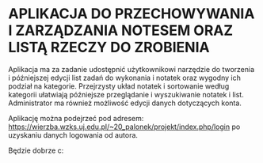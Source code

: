 # APLIKACJA DO PRZECHOWYWANIA I ZARZĄDZANIA NOTESEM ORAZ LISTĄ RZECZY DO ZROBIENIA

Aplikacja ma za zadanie udostępnić użytkownikowi narzędzie do tworzenia i późniejszej edycji list zadań do wykonania i notatek oraz wygodny ich podział na kategorie.
Przejrzysty układ notatek i sortowanie według kategorii ułatwiają późniejsze przeglądanie i wyszukiwanie notatek i list.
Administrator ma również możliwość edycji danych dotyczących konta.

Aplikację można podejrzeć pod adresem: https://wierzba.wzks.uj.edu.pl/~20_palonek/projekt/index.php/login po uzyskaniu danych logowania od autora. 

Będzie dobrze c:
